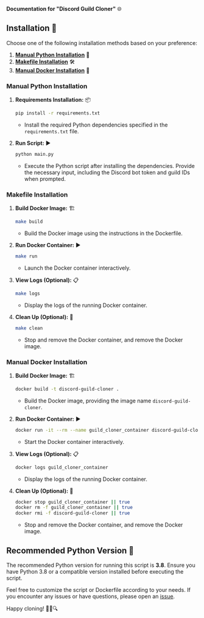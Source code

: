 **Documentation for "Discord Guild Cloner"** 🌐

## Installation 🚀

Choose one of the following installation methods based on your preference:

1. [**Manual Python Installation**](#manual-python-installation) 🐍
2. [**Makefile Installation**](#makefile-installation) 🛠️
3. [**Manual Docker Installation**](#manual-docker-installation) 🐳

### Manual Python Installation

1. **Requirements Installation:** 📦
   ```bash
   pip install -r requirements.txt
   ```
   - Install the required Python dependencies specified in the `requirements.txt` file.

2. **Run Script:** ▶️
   ```bash
   python main.py
   ```
   - Execute the Python script after installing the dependencies. Provide the necessary input, including the Discord bot token and guild IDs when prompted.

### Makefile Installation

1. **Build Docker Image:** 🏗️
   ```bash
   make build
   ```
   - Build the Docker image using the instructions in the Dockerfile.

2. **Run Docker Container:** ▶️
   ```bash
   make run
   ```
   - Launch the Docker container interactively.

3. **View Logs (Optional):** 📋
   ```bash
   make logs
   ```
   - Display the logs of the running Docker container.

4. **Clean Up (Optional):** 🧹
   ```bash
   make clean
   ```
   - Stop and remove the Docker container, and remove the Docker image.

### Manual Docker Installation

1. **Build Docker Image:** 🏗️
   ```bash
   docker build -t discord-guild-cloner .
   ```
   - Build the Docker image, providing the image name `discord-guild-cloner`.

2. **Run Docker Container:** ▶️
   ```bash
   docker run -it --rm --name guild_cloner_container discord-guild-cloner
   ```
   - Start the Docker container interactively.

3. **View Logs (Optional):** 📋
   ```bash
   docker logs guild_cloner_container
   ```
   - Display the logs of the running Docker container.

4. **Clean Up (Optional):** 🧹
   ```bash
   docker stop guild_cloner_container || true
   docker rm -f guild_cloner_container || true
   docker rmi -f discord-guild-cloner || true
   ```
   - Stop and remove the Docker container, and remove the Docker image.

## Recommended Python Version 🐍
The recommended Python version for running this script is **3.8**. Ensure you have Python 3.8 or a compatible version installed before executing the script.

Feel free to customize the script or Dockerfile according to your needs. If you encounter any issues or have questions, please open an [issue](https://github.com/Synlax/Discord-Server-Cloner/issues).

Happy cloning! 🚀🌈🔍
